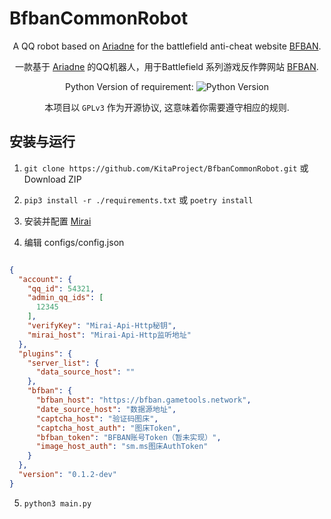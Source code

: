 # BfbanCommonRobot


<div align="center">

A QQ robot based on [Ariadne](https://github.com/GraiaProject/Ariadne) for the battlefield anti-cheat website [BFBAN](https://bfban.gametools.network).

一款基于 [Ariadne](https://github.com/GraiaProject/Ariadne) 的QQ机器人，用于Battlefield 系列游戏反作弊网站 [BFBAN](https://bfban.gametools.network).

Python Version of requirement:
![Python Version](https://img.shields.io/badge/python-v3.11-blue) 

本项目以 `GPLv3` 作为开源协议, 这意味着你需要遵守相应的规则.

</div>



## 安装与运行

1. `git clone https://github.com/KitaProject/BfbanCommonRobot.git` 或 Download ZIP

2. `pip3 install -r ./requirements.txt` 或 `poetry install`

3. 安装并配置 [Mirai](https://github.com/project-mirai/mirai-api-http) 

4. 编辑 configs/config.json
```json

{
  "account": {
    "qq_id": 54321,
    "admin_qq_ids": [
      12345
    ],
    "verifyKey": "Mirai-Api-Http秘钥",
    "mirai_host": "Mirai-Api-Http监听地址"
  },
  "plugins": {
    "server_list": {
      "data_source_host": ""
    },
    "bfban": {
      "bfban_host": "https://bfban.gametools.network",
      "date_source_host": "数据源地址",
      "captcha_host": "验证码图床",
      "captcha_host_auth": "图床Token",
      "bfban_token": "BFBAN账号Token（暂未实现）",
      "image_host_auth": "sm.ms图床AuthToken"
    }
  },
  "version": "0.1.2-dev"
}
```

5. `python3 main.py`

